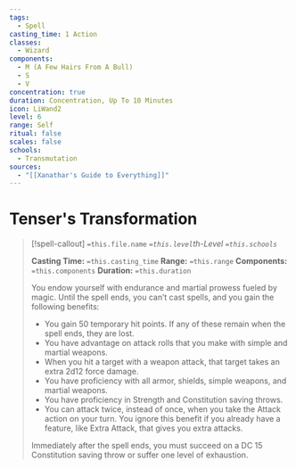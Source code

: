 ```yaml
---
tags:
  - Spell
casting_time: 1 Action
classes:
  - Wizard
components:
  - M (A Few Hairs From A Bull)
  - S
  - V
concentration: true
duration: Concentration, Up To 10 Minutes
icon: LiWand2
level: 6
range: Self
ritual: false
scales: false
schools:
  - Transmutation
sources:
  - "[[Xanathar's Guide to Everything]]"
---
```


# Tenser's Transformation

>[!spell-callout] `=this.file.name`
>*`=this.level`th-Level `=this.schools`*
>
>**Casting Time:** `=this.casting_time`
>**Range:** `=this.range`
>**Components:** `=this.components`
>**Duration:** `=this.duration`
>
>You endow yourself with endurance and martial prowess fueled by magic. Until the spell ends, you can’t cast spells, and you gain the following benefits:
>
>* You gain 50 temporary hit points. If any of these remain when the spell ends, they are lost.
>* You have advantage on attack rolls that you make with simple and martial weapons.
>* When you hit a target with a weapon attack, that target takes an extra 2d12 force damage.
>* You have proficiency with all armor, shields, simple weapons, and martial weapons.
>* You have proficiency in Strength and Constitution saving throws.
>* You can attack twice, instead of once, when you take the Attack action on your turn. You ignore this benefit if you already have a feature, like Extra Attack, that gives you extra attacks.
>
>Immediately after the spell ends, you must succeed on a DC 15 Constitution saving throw or suffer one level of exhaustion.
>
>
